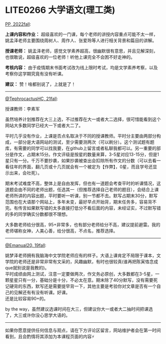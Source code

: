 
# LITE0266 大学语文(理工类)

[PP, 2022fall](mailto:1741857712@qq.com):

**上课内容和作业：** 超级喜欢的一门课，每个老师的讲授内容重点可能不太一样，姚孟泽老师主要围绕周树人、周作人、张爱玲等人进行相关背景和篇目的讲解。

**授课老师：** 姚孟泽老师，感觉文学素养超高，很幽默很有意思，并且见解深刻，也很敢说，超级喜欢的一位老师！听他上课完全不会困不好走神的。

**考核内容：** 由于疫情期末书面考试改为线上限时考试，均是文学素养考察，以及考察你这学期究竟有没有听课。

**建议：** 赞！啥都别说了，上就是了！

---

[@TephrocactusHC, 21fall](https://github.com/TephrocactusHC):

授课教师：李素军

虽然培养计划推荐在大三上选，不过推荐在大一或者大二选择，很可惜能看到这个网站大多数同学已经大一下或者大二了。

平时几乎没有作业，上课是否点名取决于不同的授课教师。平时分主要由两部分构成，一部分是大语网站的测试，至少需要测两次（可以刷分）。这个测试题有题库，有需要的同学可以找我要，在github上留言或者私聊我都可以。另一重要的部分是作文，占期末15分。作文评级是按星的数量来算，3-5星对应13-15分，但是1星只有一分。千万不要抄袭，如果抄袭被查出会扣除所有作文的分数（可以去看一看往年的界面，翻几页或十几页就会有一个被定为【作弊】，0星，而且学号还显示出来，会社死）。

期末考试难度不高，整体上是自由发挥，但也有一道题会考查平时的听课情况，这道题会由不同的老师出题，任选其一（但推荐选择自己老师的题目），会结合上课老师所讲的内容出题，平时要听一听课，别一节都不去。默写占期末30分，默写范围也在大语那个网站上，多年未变，最好早点开始背，期末任务多，容易背不完。有传言如果默写错的太多直接打低分不看后面的内容，未经证实，不过默写错的多的同学确实分数都很不理想。

大多数老师给分很高，95+非常多，也有部分老师给分不高，建议提前避雷。我的老师堪称女神，人美心善，给分很高，不点名，推荐选择。

---

[@Emanual20, 19fall](https://github.com/Emanual20):

姚梦泽老师拥有我脑海中文学院老师应有的样子。大语上课肯定不局限于课本，文学院的老师还是非常非常有文采的，风趣幽默，有时也很较真(谁再把陈寅恪念成que就别说是我教的)。\
平时成绩由网上测试，注意一定要做两次，作文务必原创，大多数都在3-5星，一颗星星只有一分，基础分是十分，不必太在意。期末除了40分默写，没有需要死记硬背的东西，默写还是需要提早背一下，其他主要是考验你对文章是否有一个自己的见解还有有没有听课。好课。\
还是比较容易90+的。

by the way，虽然建议选课时间在大三，但建议你大一或者大二抽时间把课选了，大三或许你没心思学大语的。

---

如果你愿意提供任何信息与观点，请在下方评论区留言，网站维护者会在第一时间看到，且会酌情将其添加为本课程页面的内容⚡️
